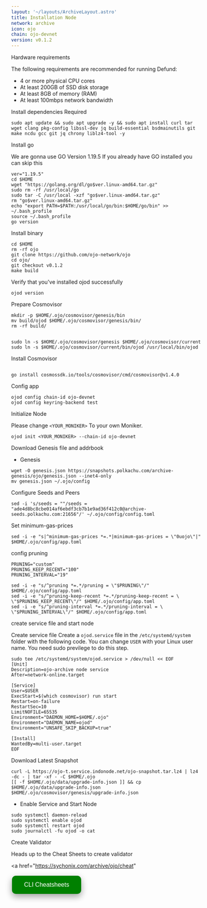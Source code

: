 ```yaml
---
layout: '~/layouts/ArchiveLayout.astro'
title: Installation Node
network: archive
icon: ojo
chain: ojo-devnet
version: v0.1.2
---
```


 Hardware requirements

The following requirements are recommended for running Defund:

- 4 or more physical CPU cores
- At least 200GB of SSD disk storage
- At least 8GB of memory (RAM)
- At least 100mbps network bandwidth


 Install dependencies Required

```
sudo apt update && sudo apt upgrade -y && sudo apt install curl tar wget clang pkg-config libssl-dev jq build-essential bsdmainutils git make ncdu gcc git jq chrony liblz4-tool -y
```

 Install go

We are gonna use GO Version 1.19.5
If you already have GO installed you can skip this 

```
ver="1.19.5"
cd $HOME
wget "https://golang.org/dl/go$ver.linux-amd64.tar.gz"
sudo rm -rf /usr/local/go
sudo tar -C /usr/local -xzf "go$ver.linux-amd64.tar.gz"
rm "go$ver.linux-amd64.tar.gz"
echo "export PATH=$PATH:/usr/local/go/bin:$HOME/go/bin" >> ~/.bash_profile
source ~/.bash_profile
go version
```

 Install binary

```
cd $HOME
rm -rf ojo
git clone https://github.com/ojo-network/ojo
cd ojo/
git checkout v0.1.2
make build
```

Verify that you've installed ojod successfully

```
ojod version
```

 Prepare Cosmovisor
```
mkdir -p $HOME/.ojo/cosmovisor/genesis/bin
mv build/ojod $HOME/.ojo/cosmovisor/genesis/bin/
rm -rf build/


sudo ln -s $HOME/.ojo/cosmovisor/genesis $HOME/.ojo/cosmovisor/current
sudo ln -s $HOME/.ojo/cosmovisor/current/bin/ojod /usr/local/bin/ojod
```

 Install Cosmovisor
```

go install cosmossdk.io/tools/cosmovisor/cmd/cosmovisor@v1.4.0
```

 Config app

```
ojod config chain-id ojo-devnet
ojod config keyring-backend test
```

 Initialize Node

Please change `<YOUR_MONIKER>` To your own Moniker.

```
ojod init <YOUR_MONIKER> --chain-id ojo-devnet
```

 Download Genesis file and addrbook

- Genesis

```
wget -O genesis.json https://snapshots.polkachu.com/archive-genesis/ojo/genesis.json --inet4-only
mv genesis.json ~/.ojo/config
```


 Configure Seeds and Peers

```
sed -i 's/seeds = ""/seeds = "ade4d8bc8cbe014af6ebdf3cb7b1e9ad36f412c0@archive-seeds.polkachu.com:21656"/' ~/.ojo/config/config.toml
```

 Set minimum-gas-prices

```
sed -i -e "s|^minimum-gas-prices *=.*|minimum-gas-prices = \"0uojo\"|" $HOME/.ojo/config/app.toml
```

 config pruning

```
PRUNING="custom"
PRUNING_KEEP_RECENT="100"
PRUNING_INTERVAL="19"

sed -i -e "s/^pruning *=.*/pruning = \"$PRUNING\"/" $HOME/.ojo/config/app.toml
sed -i -e "s/^pruning-keep-recent *=.*/pruning-keep-recent = \
\"$PRUNING_KEEP_RECENT\"/" $HOME/.ojo/config/app.toml
sed -i -e "s/^pruning-interval *=.*/pruning-interval = \
\"$PRUNING_INTERVAL\"/" $HOME/.ojo/config/app.toml
```


 create service file and start node

Create service file
Create a `ojod.service` file in the `/etc/systemd/system` folder with the following code. 
You can change `USER` with your Linux user name. You need sudo previlege to do this step.

```
sudo tee /etc/systemd/system/ojod.service > /dev/null << EOF
[Unit]
Description=ojo-archive node service
After=network-online.target

[Service]
User=$USER
ExecStart=$(which cosmovisor) run start
Restart=on-failure
RestartSec=10
LimitNOFILE=65535
Environment="DAEMON_HOME=$HOME/.ojo"
Environment="DAEMON_NAME=ojod"
Environment="UNSAFE_SKIP_BACKUP=true"

[Install]
WantedBy=multi-user.target
EOF
```

 Download Latest Snapshot
```
curl -L https://ojo-t.service.indonode.net/ojo-snapshot.tar.lz4 | lz4 -dc - | tar -xf - -C $HOME/.ojo
[[ -f $HOME/.ojo/data/upgrade-info.json ]] && cp $HOME/.ojo/data/upgrade-info.json $HOME/.ojo/cosmovisor/genesis/upgrade-info.json
```

- Enable Service and Start Node

```
sudo systemctl daemon-reload
sudo systemctl enable ojod
sudo systemctl restart ojod
sudo journalctl -fu ojod -o cat
```
 Create Validator

Heads up to the Cheat Sheets to create validator

<a href="https://sychonix.com/archive/ojo/cheat" 
>
  <button style="background-color: green; border: none; color: white; padding: 15px 32px; text-align: center; text-decoration: none; display: inline-block; font-size: 16px; margin: 4px 2px; cursor: pointer; border-radius: 10px; box-shadow: 0 8px 16px 0 rgba(0,0,0,0.2), 0 6px 20px 0 rgba(0,0,0,0.19);" onmouseover="this.style.boxShadow='0 0 0 4px rgba(0,255,0,0.5)'" onmouseout="this.style.boxShadow='0 8px 16px 0 rgba(0,0,0,0.2), 0 6px 20px 0 rgba(0,0,0,0.19)'">CLI Cheatsheets</button>
</a>
